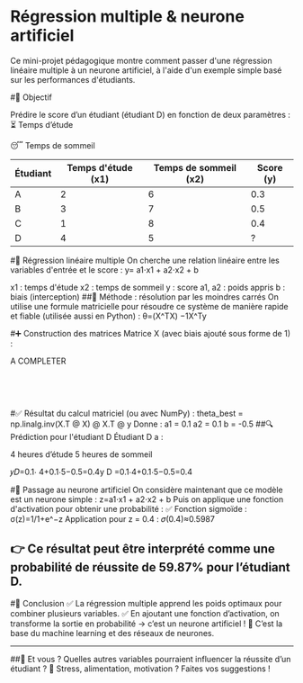 # Régression multiple & neurone artificiel
Ce mini-projet pédagogique montre comment passer d'une régression linéaire multiple à un neurone artificiel, à l'aide d'un exemple simple basé sur les performances d'étudiants.

#🎯 Objectif

Prédire le score d’un étudiant (étudiant D) en fonction de deux paramètres :
⏳ Temps d’étude

😴 Temps de sommeil

| Étudiant | Temps d'étude (x1) | Temps de sommeil (x2) | Score (y) |
| -------- | ------------------ | --------------------- | --------- |
| A        | 2                  | 6                     | 0.3       |
| B        | 3                  | 7                     | 0.5       |
| C        | 1                  | 8                     | 0.4       |
| D        | 4                  | 5                     | ?         |

#🧮 Régression linéaire multiple
On cherche une relation linéaire entre les variables d'entrée et le score :
y= a1⋅x1 + a2⋅x2 + b

x1 : temps d'étude
x2 : temps de sommeil
y : score
a1, a2 : poids appris
b : biais (interception)
##📐 Méthode : résolution par les moindres carrés
On utilise une formule matricielle pour résoudre ce système de manière rapide et fiable (utilisée aussi en Python) :
θ=(X^TX) −1X^Ty

#➕ Construction des matrices
Matrice X (avec biais ajouté sous forme de 1) :

A COMPLETER
​
​
  
​

  
​
 

#✅ Résultat du calcul matriciel (ou avec NumPy) :
theta_best = np.linalg.inv(X.T @ X) @ X.T @ y
Donne :
a1 = 0.1
a2 = 0.1
b = -0.5
##🔍 Prédiction pour l'étudiant D
Étudiant D a :

4 heures d’étude
5 heures de sommeil

𝑦𝐷=0.1⋅ 4+0.1⋅5−0.5=0.4y D
=0.1⋅4+0.1⋅5−0.5=0.4

#🧠 Passage au neurone artificiel
On considère maintenant que ce modèle est un neurone simple :
z=a1⋅x1 + a2⋅x2 + b
​Puis on applique une fonction d'activation pour obtenir une probabilité :
✅ Fonction sigmoïde :
σ(z)=1/1+e^−z
Application pour z = 0.4 :
𝜎(0.4)≈0.5987

👉 Ce résultat peut être interprété comme une probabilité de réussite de 59.87% pour l’étudiant D.
--------------------------------------------------------------------------------------------------------------------
#📌 Conclusion
✅ La régression multiple apprend les poids optimaux pour combiner plusieurs variables.
✅ En ajoutant une fonction d’activation, on transforme la sortie en probabilité → c’est un neurone artificiel !
🧠 C’est la base du machine learning et des réseaux de neurones.

--------------------------------------------------------------------------------------------------------------------

##💬 Et vous ?
Quelles autres variables pourraient influencer la réussite d’un étudiant ? 💭
Stress, alimentation, motivation ? Faites vos suggestions !
